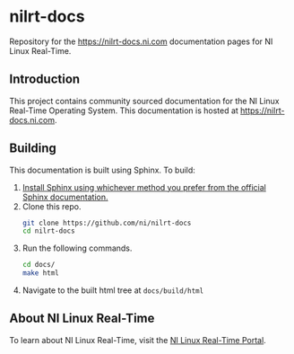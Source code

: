 # nilrt-docs
Repository for the https://nilrt-docs.ni.com documentation pages for NI Linux Real-Time. 

## Introduction
This project contains community sourced documentation for the NI Linux Real-Time Operating System. This documentation is hosted at https://nilrt-docs.ni.com.

## Building
This documentation is built using Sphinx. To build:

1. [Install Sphinx using whichever method you prefer from the official Sphinx documentation.](https://www.sphinx-doc.org/en/master/usage/installation.html)
2. Clone this repo.
   ``` bash
   git clone https://github.com/ni/nilrt-docs
   cd nilrt-docs
   ```
3. Run the following commands.
   ``` bash
   cd docs/
   make html
   ```
4. Navigate to the built html tree at `docs/build/html`

## About NI Linux Real-Time
To learn about NI Linux Real-Time, visit the [NI Linux Real-Time Portal](http://www.ni.com/white-paper/14627/en/).